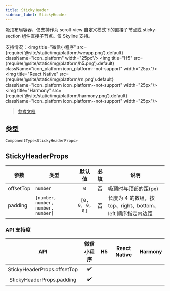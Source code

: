 ```yaml
---
title: StickyHeader
sidebar_label: StickyHeader
---
```


吸顶布局容器，仅支持作为 scroll-view 自定义模式下的直接子节点或 sticky-section 组件直接子节点。仅 Skyline 支持。

支持情况：<img title="微信小程序" src={require('@site/static/img/platform/weapp.png').default} className="icon_platform" width="25px"/> <img title="H5" src={require('@site/static/img/platform/h5.png').default} className="icon_platform icon_platform--not-support" width="25px"/> <img title="React Native" src={require('@site/static/img/platform/rn.png').default} className="icon_platform icon_platform--not-support" width="25px"/> <img title="Harmony" src={require('@site/static/img/platform/harmony.png').default} className="icon_platform icon_platform--not-support" width="25px"/>

> [参考文档](https://developers.weixin.qq.com/miniprogram/dev/component/sticky-header.html)

## 类型

```tsx
ComponentType<StickyHeaderProps>
```

## StickyHeaderProps

| 参数 | 类型 | 默认值 | 必填 | 说明 |
| --- | --- | :---: | :---: | --- |
| offsetTop | `number` | `0` | 否 | 吸顶时与顶部的距(px) |
| padding | `[number, number, number, number]` | `[0, 0, 0, 0]` | 否 | 长度为 4 的数组，按 top、right、bottom、left 顺序指定内边距 |

### API 支持度

| API | 微信小程序 | H5 | React Native | Harmony |
| :---: | :---: | :---: | :---: | :---: |
| StickyHeaderProps.offsetTop | ✔️ |  |  |  |
| StickyHeaderProps.padding | ✔️ |  |  |  |
